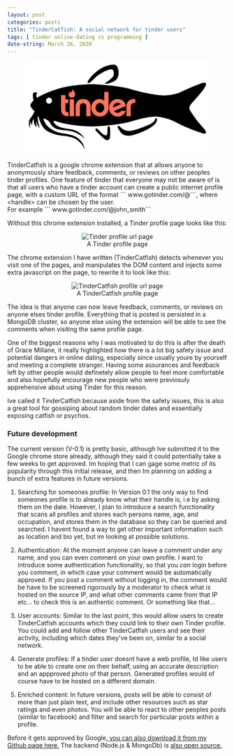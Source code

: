 ```yaml
---
layout: post
categories: posts
title: "TinderCatfish: A social network for tinder users"
tags: [ tinder online-dating cs programming ]
date-string: March 26, 2020
---
```



<figure  style="text-align:center">
    <img src="/images/catfish/logo.png" alt="TinderCatfish logo">
</figure>
TinderCatfish is a google chrome extension that at allows anyone to anonymously share feedback, comments, or reviews on other peoples tinder profiles. One feature of tinder that everyone may not be aware of is that all users who have a tinder account can create a public internet profile page, with a custom URL of the format
``` www.gotinder.com/@<handle>```, where &lt;handle&gt; can be chosen by the user.
<br> 
For example
``` www.gotinder.com/@john_smith```

Without this chrome extension installed, a Tinder profile page looks like this:

<figure  style="text-align:center">
    <img src="/images/catfish/1.png" alt="Tinder profile url page">
    <figcaption>A Tinder profile page</figcaption>
</figure>

The chrome extension I have written (TinderCatfish) detects whenever you visit one of the pages, and manipulates the DOM content and injects some extra javascript on the page, to rewrite it to look like this:

<figure  style="text-align:center">
    <img src="/images/catfish/2.png" alt="TinderCatfish profile url page">
    <figcaption>A TinderCatfish profile page</figcaption>
</figure>


The idea is that anyone can now leave feedback, comments, or reviews on anyone elses tinder profile. Everything that is posted is persisted in a MongoDB cluster, so anyone else using the extension will be able to see the comments when visiting the same profile page.

One of the biggest reasons why I was motivated to do this is after the death of Grace Millane, it really highlighted how there is a lot big safety issue and potential dangers in online dating, especially since usually youre by yourself and meeting a complete stranger. Having some assurances and feedback left by other people would definetely allow people to feel more comfortable and also hopefully encourage new people who were previosuly apprehensive about using Tinder for this reason.

Ive called it TinderCatfish because aside from the safety issues, this is also a great tool for gossiping about random tinder dates and essentially exposing catfish or psychos.

### Future development

The current version (V-0.1) is pretty basic, although Ive submitted it to the Google chrome store already, although they said it could potentially take a few weeks to get approved. Im hoping that I can gage some metric of its popularity through this initial release, and then Im planning on adding a bunch of extra features in future versions.

1. Searching for someones profile: In Version 0.1 the only way to find someones profile is to already know what their handle is, i.e by asking them on the date. However, I plan to introduce a search functionality that scans all profiles and stores each persons name, age, and occupation, and stores them in the database so they can be queried and searched.
I havent found a way to get other important information such as location and bio yet, but im looking at possible solutions.

2. Authentication: At the moment anyone can leave a comment under any name, and you can even comment on your own profile. I want to introduce some authentication functionality, so that you *can* login before you comment, in which case your comment would be automatically approved. If you post a comment without logging in, the comment would be have to be screened rigorously by a moderator to check what is hosted on the source IP, and what other comments came from that IP etc... to check this is an authentic comment. Or something like that...

3. User accounts: Similar to the last point, this would allow users to create TinderCatfish accounts which they could link to their own Tinder profile. You could add and follow other TinderCatfish users and see their activity, including which dates they've been on, similar to a social network.

4. Generate profiles: If a tinder user doesnt have a web profile, Id like users to be able to create one on their behalf, using an accurate description and an appproved photo of that person.
Generated profiles would of course have to be hosted on a different domain.

5. Enriched content: In future versions, posts will be able to consist of more than just plain text, and include other resources such as star ratings and even photos. You will be able to react to other peoples posts (similar to facebook) and filter and search for particular posts within a profile. 


Before it gets approved by Google,<a href="https://github.com/NFS002/TinderCatfish"> you can also download it from my Github page here.</a> The backend (Node.js & MongoDb) is <a href="https://github.com/NFS002/CatfishServer">also open source.</a>